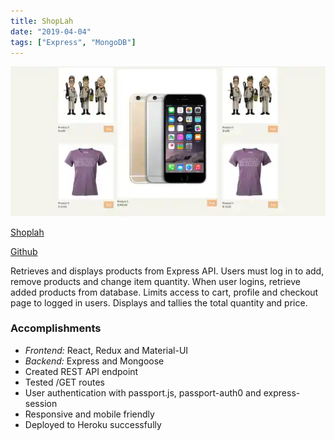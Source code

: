 ```yaml
---
title: ShopLah
date: "2019-04-04"
tags: ["Express", "MongoDB"]
---
```


![ShopLah front page](../../static/shoplah.webp "ShopLah front page")

[Shoplah](https://shoplah.herokuapp.com/)

[Github](https://github.com/jenlky/shoplah)

Retrieves and displays products from Express API. Users must log in to add, remove products and change item quantity.
When user logins, retrieve added products from database. Limits access to cart, profile and checkout page to logged in users.
Displays and tallies the total quantity and price.

### Accomplishments ###

- _Frontend:_ React, Redux and Material-UI
- _Backend:_ Express and Mongoose
- Created REST API endpoint
- Tested /GET routes
- User authentication with passport.js, passport-auth0 and express-session
- Responsive and mobile friendly
- Deployed to Heroku successfully
